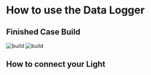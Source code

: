 # How to use the Data Logger
## Finished Case Build
![build](/images/IMG_2565.HEIC)
![build](/images/IMG_2566.HEIC)

## How to connect your Light
